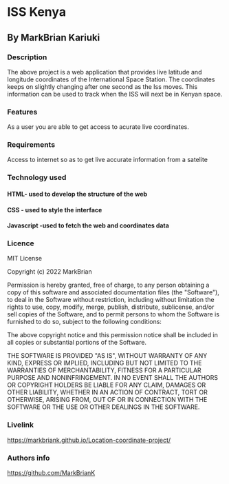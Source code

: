# ISS Kenya
## By MarkBrian Kariuki
### Description
 The above project is a web application that provides live latitude and longitude coordinates of the International Space Station. The coordinates keeps on slightly changing after one second as the Iss moves. This information can be used to track when the ISS will next be in Kenyan space.
### Features
 As a user you are able to get access to acurate live coordinates.
### Requirements
Access to internet so as to get live accurate information from a satelite
### Technology used
#### HTML- used to develop the structure of the web
#### CSS - used to style the interface
#### Javascript -used to fetch the web and coordinates data
### Licence
MIT License

Copyright (c) 2022 MarkBrian

Permission is hereby granted, free of charge, to any person obtaining a copy
of this software and associated documentation files (the "Software"), to deal
in the Software without restriction, including without limitation the rights
to use, copy, modify, merge, publish, distribute, sublicense, and/or sell
copies of the Software, and to permit persons to whom the Software is
furnished to do so, subject to the following conditions:

The above copyright notice and this permission notice shall be included in all
copies or substantial portions of the Software.

THE SOFTWARE IS PROVIDED "AS IS", WITHOUT WARRANTY OF ANY KIND, EXPRESS OR
IMPLIED, INCLUDING BUT NOT LIMITED TO THE WARRANTIES OF MERCHANTABILITY,
FITNESS FOR A PARTICULAR PURPOSE AND NONINFRINGEMENT. IN NO EVENT SHALL THE
AUTHORS OR COPYRIGHT HOLDERS BE LIABLE FOR ANY CLAIM, DAMAGES OR OTHER
LIABILITY, WHETHER IN AN ACTION OF CONTRACT, TORT OR OTHERWISE, ARISING FROM,
OUT OF OR IN CONNECTION WITH THE SOFTWARE OR THE USE OR OTHER DEALINGS IN THE
SOFTWARE.
### Livelink
https://markbriank.github.io/Location-coordinate-project/
### Authors info
https://github.com/MarkBrianK

